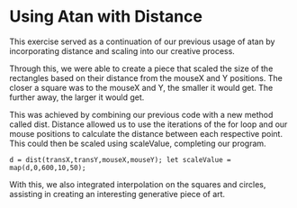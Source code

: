 # Using Atan with Distance


This exercise served as a continuation of our previous usage of atan by incorporating distance and scaling into our creative process.

Through this, we were able to create a piece that scaled the size of the rectangles based on their distance from the mouseX and Y positions. The closer a square was to the mouseX and Y, the smaller it would get. The further away, the larger it would get.


This was achieved by combining our previous code with a new method called dist. Distance allowed us to use the iterations of the for loop and our mouse positions to calculate the distance between each respective point. This could then be scaled using scaleValue, completing our program.

`d = dist(transX,transY,mouseX,mouseY);
let scaleValue = map(d,0,600,10,50);`

With this, we also integrated interpolation on the squares and circles, assisting in creating an interesting generative piece of art. 
